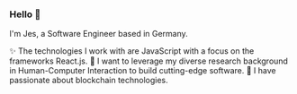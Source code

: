 ### Hello 👋

I'm Jes, a Software Engineer based in Germany.

✨ The technologies I work with are JavaScript with a focus on the frameworks React.js.
🔭 I want to leverage my diverse research background in Human-Computer Interaction to build cutting-edge software.
🌱 I have passionate about blockchain technologies.




<!--
**jes14/jes14** is a ✨ _special_ ✨ repository because its `README.md` (this file) appears on your GitHub profile.

Here are some ideas to get you started:

- 🔭 I’m currently working on ...
- 🌱 I’m currently learning ...
- 👯 I’m looking to collaborate on ...
- 🤔 I’m looking for help with ...
- 💬 Ask me about ...
- 📫 How to reach me: ...
- 😄 Pronouns: ...
- ⚡ Fun fact: ...

Previously, I developed cool mobile game in the gaming company and interested in data analysis and visualization.

- 🌱 I’m currently interestedi in
- 📫 How to reach me: [Twitter](https://www.twitter.com) or LinkedIn
-->
